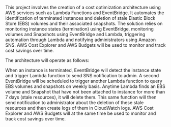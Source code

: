 This project involves the creation of a cost optimization architecture using AWS services such as Lambda Functions and EventBridge. It automates the identification of terminated instances and deletion of stale Elastic Block Store (EBS) volumes and their associated snapshots. The solution relies on monitoring instance states (termination) using EventBridge, monitoring volumes and Snapshots using EventBridge and Lambda, triggering automation through Lambda and notifying administrators using Amazon SNS. AWS Cost Explorer and AWS Budgets will be used to monitor and track cost savings over time.

The architecture will operate as follows:

When an instance is terminated, EventBridge will detect the instance state and trigger Lambda function to send SNS notification to admin. A second EventBridge will be scheduled to trigger another Lambda function to query EBS volumes and snapshots on weekly basis. Anytime Lambda finds an EBS volume and Snapshot that have not been attached to instance for more than 7 days (stale resources), it will delete them. This same function will then send notification to administrator about the deletion of these stale resources and then create logs of them in CloudWatch logs. AWS Cost Explorer and AWS Budgets will at the same time be used to monitor and track cost savings over time.
